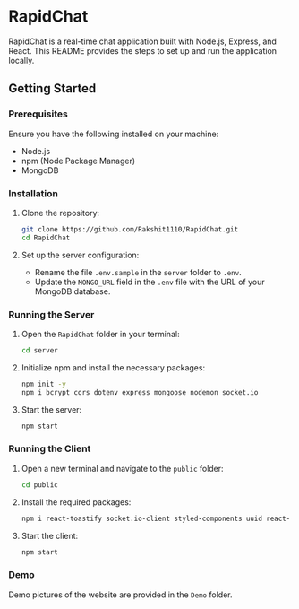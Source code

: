 
# RapidChat

RapidChat is a real-time chat application built with Node.js, Express, and React. This README provides the steps to set up and run the application locally.

## Getting Started

### Prerequisites

Ensure you have the following installed on your machine:
- Node.js
- npm (Node Package Manager)
- MongoDB

### Installation

1. Clone the repository:

   ```bash
   git clone https://github.com/Rakshit1110/RapidChat.git
   cd RapidChat
   ```

2. Set up the server configuration:

   - Rename the file `.env.sample` in the `server` folder to `.env`.
   - Update the `MONGO_URL` field in the `.env` file with the URL of your MongoDB database.

### Running the Server

1. Open the `RapidChat` folder in your terminal:

   ```bash
   cd server
   ```

2. Initialize npm and install the necessary packages:

   ```bash
   npm init -y
   npm i bcrypt cors dotenv express mongoose nodemon socket.io
   ```

3. Start the server:

   ```bash
   npm start
   ```

### Running the Client

1. Open a new terminal and navigate to the `public` folder:

   ```bash
   cd public
   ```

2. Install the required packages:

   ```bash
   npm i react-toastify socket.io-client styled-components uuid react-icons emoji-picker-react
   ```

3. Start the client:

   ```bash
   npm start
   ```

### Demo

Demo pictures of the website are provided in the `Demo` folder.
